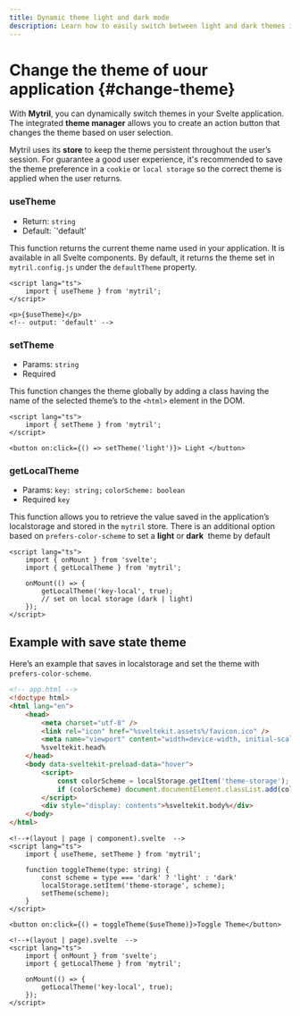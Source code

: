 ```yaml
---
title: Dynamic theme light and dark mode
description: Learn how to easily switch between light and dark themes in your Svelte app using Mytril. Save theme preferences with local storage and customize your UI with simple functions like useTheme and setTheme.
---
```


# Change the theme of uour application {#change-theme}

With **Mytril**, you can dynamically switch themes in your Svelte application. The integrated **theme manager** allows you to create an action button that changes the theme based on user selection.

Mytril uses its **store** to keep the theme persistent throughout the user’s session. For guarantee a good user experience, it's recommended to save the theme preference in a `cookie` or `local storage` so the correct theme is applied when the user returns.

### useTheme

- Return: `string`
- Default: `'default'

This function returns the current theme name used in your application. It is available in all Svelte components. By default, it returns the theme set in `mytril.config.js` under the `defaultTheme` property.

```svelte
<script lang="ts">
	import { useTheme } from 'mytril';
</script>

<p>{$useTheme}</p>
<!-- output: 'default' -->
```

### setTheme

- Params: `string`
- Required

This function changes the theme globally by adding a class having the name of the selected theme’s to the `<html>` element in the DOM.

```svelte
<script lang="ts">
	import { setTheme } from 'mytril';
</script>

<button on:click={() => setTheme('light')}> Light </button>
```

### getLocalTheme

- Params: `key: string;` `colorScheme: boolean`
- Required `key`

This function allows you to retrieve the value saved in the application’s localstorage and stored in the `mytril` store. There is an additional option based on `prefers-color-scheme` to set a **light** or **dark**  theme by default

```svelte
<script lang="ts">
	import { onMount } from 'svelte';
	import { getLocalTheme } from 'mytril';

	onMount(() => {
		getLocalTheme('key-local', true);
		// set on local storage (dark | light)
	});
</script>
```

## Example with save state theme

Here’s an example that saves in localstorage and set the theme with `prefers-color-scheme`.

```html
<!-- app.html -->
<!doctype html>
<html lang="en">
	<head>
		<meta charset="utf-8" />
		<link rel="icon" href="%sveltekit.assets%/favicon.ico" />
		<meta name="viewport" content="width=device-width, initial-scale=1" />
		%sveltekit.head%
	</head>
	<body data-sveltekit-preload-data="hover">
		<script>
			const colorScheme = localStorage.getItem('theme-storage');
			if (colorScheme) document.documentElement.classList.add(colorScheme);
		</script>
		<div style="display: contents">%sveltekit.body%</div>
	</body>
</html>
```

```svelte
<!--+(layout | page | component).svelte  -->
<script lang="ts">
	import { useTheme, setTheme } from 'mytril';

	function toggleTheme(type: string) {
		const scheme = type === 'dark' ? 'light' : 'dark'
		localStorage.setItem('theme-storage', scheme);
		setTheme(scheme);
	}
</script>

<button on:click={() = toggleTheme($useTheme)}>Toggle Theme</button>
```

```svelte
<!--+(layout | page).svelte  -->
<script lang="ts">
	import { onMount } from 'svelte';
	import { getLocalTheme } from 'mytril';

	onMount(() => {
		getLocalTheme('key-local', true);
	});
</script>
```
